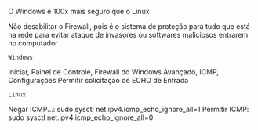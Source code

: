 O Windows é 100x mais seguro que o Linux

Não desabilitar o Firewall, pois é o sistema de proteção para tudo que está na rede para evitar ataque de invasores ou softwares maliciosos entrarem no computador

    Windows
    
  Iniciar, Painel de Controle, Firewall do Windows
	    Avançado, ICMP, Configurações
		      Permitir solicitação de ECHO de Entrada

    Linux
    
  Negar ICMP...: sudo sysctl net.ipv4.icmp_echo_ignore_all=1
      Permitir ICMP: sudo sysctl net.ipv4.icmp_echo_ignore_all=0
